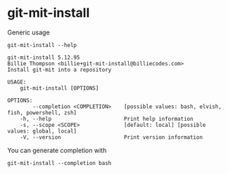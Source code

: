 # git-mit-install

Generic usage

``` shell,script(expected_exit_code=0)
git-mit-install --help
```

``` shell,verify(stream=stdout)
git-mit-install 5.12.95
Billie Thompson <billie+git-mit-install@billiecodes.com>
Install git-mit into a repository

USAGE:
    git-mit-install [OPTIONS]

OPTIONS:
        --completion <COMPLETION>    [possible values: bash, elvish, fish, powershell, zsh]
    -h, --help                       Print help information
    -s, --scope <SCOPE>              [default: local] [possible values: global, local]
    -V, --version                    Print version information
```

You can generate completion with

``` shell,script(expected_exit_code=0)
git-mit-install --completion bash
```
